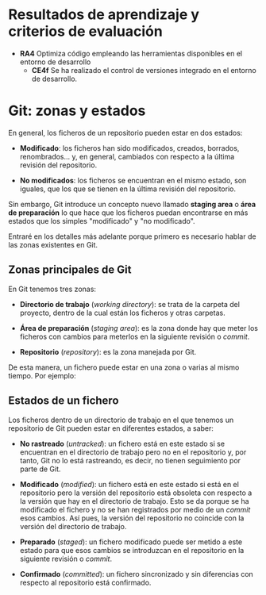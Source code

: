 # Resultados de aprendizaje y criterios de evaluación

- **RA4** Optimiza código empleando las herramientas disponibles en el entorno de desarrollo
  - **CE4f** Se ha realizado el control de versiones integrado en el entorno de desarrollo.

# Git: zonas y estados

En general, los ficheros de un repositorio pueden estar en dos estados:

- **Modificado**: los ficheros han sido modificados, creados, borrados, renombrados... y, en general, cambiados con respecto a la última revisión del repositorio.

- **No modificados**: los ficheros se encuentran en el mismo estado, son iguales, que los que se tienen en la última revisión del repositorio.


Sin embargo, Git introduce un concepto nuevo llamado **staging area** o **área de preparación** lo que hace que los ficheros puedan encontrarse en más estados que los simples "modificado" y "no modificado".

Entraré en los detalles más adelante porque primero es necesario hablar de las zonas existentes en Git.

## Zonas principales de Git

En Git tenemos tres zonas:

- **Directorio de trabajo** (*working directory*): se trata de la carpeta del proyecto, dentro de la cual están los ficheros y otras carpetas.

- **Área de preparación** (*staging area*): es la zona donde hay que meter los ficheros con cambios para meterlos en la siguiente revisión o *commit*.

- **Repositorio** (*repository*): es la zona manejada por Git.

De esta manera, un fichero puede estar en una zona o varias al mismo tiempo. Por ejemplo:

## Estados de un fichero

Los ficheros dentro de un directorio de trabajo en el que tenemos un repositorio de Git pueden estar en diferentes estados, a saber:

- **No rastreado** (*untracked*): un fichero está en este estado si se encuentran en el directorio de trabajo pero no en el repositorio y, por tanto, Git no lo está rastreando, es decir, no tienen seguimiento por parte de Git.

- **Modificado** (*modified*): un fichero está en este estado si está en el repositorio pero la versión del repositorio está obsoleta con respecto a la versión que hay en el directorio de trabajo. Esto se da porque se ha modificado el fichero y no se han registrados por medio de un *commit* esos cambios. Así pues, la versión del repositorio no coincide con la versión del directorio de trabajo.

- **Preparado** (*staged*): un fichero modificado puede ser metido a este estado para que esos cambios se introduzcan en el repositorio en la siguiente revisión o *commit*.

- **Confirmado** (*committed*): un fichero sincronizado y sin diferencias con respecto al repositorio está confirmado.

